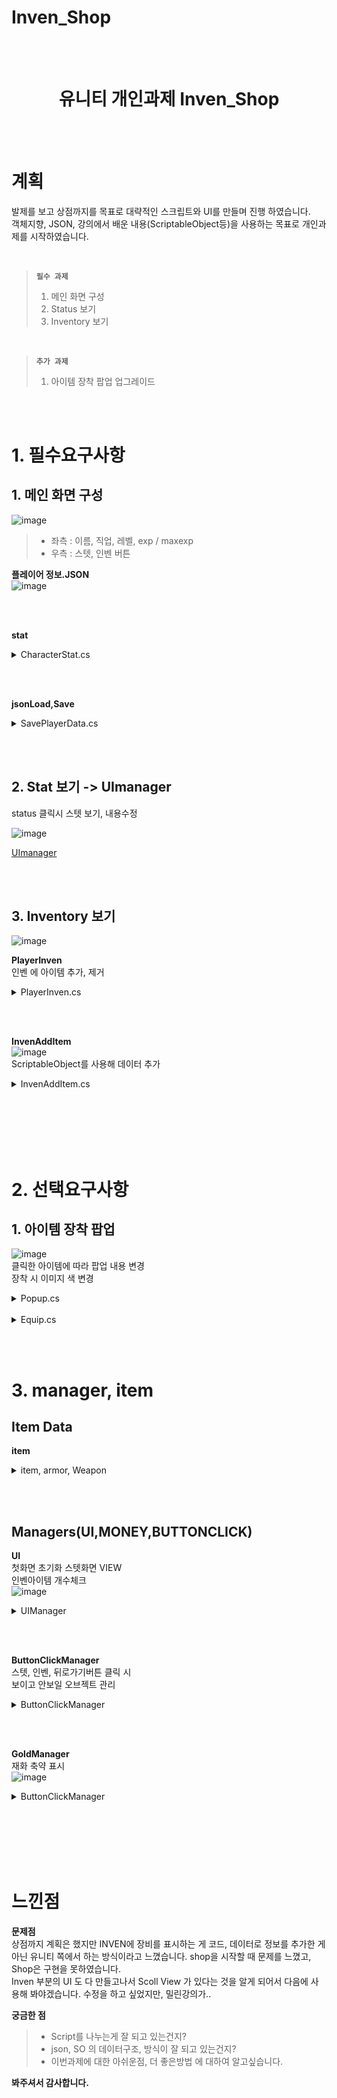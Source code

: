 # Inven_Shop

 <BR><BR>

<center><H1> 유니티 개인과제 Inven_Shop </H1></center>

<BR><BR>


# 계획
발제를 보고 상점까지를 목표로 대략적인 스크립트와 UI를 만들며 진행 하였습니다.  
객체지향, JSON, 강의에서 배운 내용(ScriptableObject등)을 사용하는 목표로  개인과제를 시작하였습니다.


<br>

> **`필수 과제`**  
> 1. 메인 화면 구성
> 2. Status 보기
> 3. Inventory 보기

<br>

> **`추가 과제`**  
> 1. 아이템 장착 팝업 업그레이드 


<br><br>

# 1. 필수요구사항

## 1. 메인 화면 구성

![image](https://github.com/levell1/levell1.github.io/assets/96651722/49d4bc5b-5d1c-45a6-bdcb-56d3f490f38b)   
> - 좌측 : 이름, 직업, 레벨, exp / maxexp  
> - 우측 : 스텟, 인벤 버튼


**플레이어 정보.JSON**  
![image](https://github.com/levell1/levell1.github.io/assets/96651722/efaedff8-1a9a-407c-ad80-dafb6b56f9d9)     


<br><br>

**stat**
<details>
<summary>CharacterStat.cs</summary>

<div class="notice--primary" markdown="1"> 


```c#

[System.Serializable]
public class CharacterStat
{
    public string Id;
    public string Job;
    public int Level;
    public int Gold;
    public int Exp;
    public int MaxExp;
    public int Attack;
    public int Def;
    public int HP;
    public int Cri;
}

```
</div>
</details>

<br><br>

**jsonLoad,Save**

<details>
<summary>SavePlayerData.cs</summary>

<div class="notice--primary" markdown="1"> 

```c#
using System.IO;
using UnityEngine;

public class JsonLoad
{
    public void SavePlayerData(CharacterStat player)
    {
        string jsonData = JsonUtility.ToJson(player, true);
        string path = Path.Combine(Application.dataPath, "PlayerData.json");
        File.WriteAllText(path, jsonData);
    }
    public CharacterStat LoadPlayerData(CharacterStat player, string json)
    {
        string path = Path.Combine(Application.dataPath, json);
        string jsonData = File.ReadAllText(path);
        player = JsonUtility.FromJson<CharacterStat>(jsonData);
        return player;
    }
}


```
</div>
</details>

<br><br>

## 2. Stat 보기 -> UImanager
status 클릭시 스텟 보기, 내용수정  

![image](https://github.com/levell1/levell1.github.io/assets/96651722/8da9245b-49f1-4ca4-b54a-88193ddc16c0)  

[UImanager](https://github.com/levell1/Inven_Shop?tab=readme-ov-file#managersuimoneybuttonclick)

<br><br>

## 3. Inventory 보기
![image](https://github.com/levell1/levell1.github.io/assets/96651722/2bb50155-f0a6-4457-a343-be46914cdef7)  

**PlayerInven**  
인벤 에 아이템 추가, 제거

<details>
<summary>PlayerInven.cs</summary>
<div class="notice--primary" markdown="1"> 

```c#
public class PlayerInven
{
    public List<Item> items = new List<Item>();

    public void AddItem(Item Item)
    {
        items.Add(Item);
    }
    public void RemoveItem(Item item)
    {
        items.Remove(item); 
    }
}

```
</div>
</details>

<br><br>

**InvenAddItem**   
![image](https://github.com/levell1/levell1.github.io/assets/96651722/328f417d-24f4-40e5-9580-b5283970a5bf)  
ScriptableObject를 사용해 데이터 추가  

<details>
<summary>InvenAddItem.cs</summary>
<div class="notice--primary" markdown="1"> 

```c#
using UnityEngine;

public class InvenAddItem : MonoBehaviour
{
    public PlayerInven playerInven = new PlayerInven();

    public Weapon Sword;
    public Armor Ring;
    public Armor Helmet;
    public Armor Shoes;
    public Armor Belt;


    void Awake()
    {
        Sword.IsEquip = false;
        Ring.IsEquip = false;
        Helmet.IsEquip = false;
        Shoes.IsEquip = false;
        Belt.IsEquip = false;

        playerInven.AddItem(Sword); 
        playerInven.AddItem(Ring); 
        playerInven.AddItem(Helmet); 
        playerInven.AddItem(Shoes); 
        playerInven.AddItem(Belt); 
    }

    public int InvenCount() 
    {
        return playerInven.items.Count;
    }
}

```
</div>
</details>



<br><br><br><br><br>


# 2. 선택요구사항

## 1. 아이템 장착 팝업
![image](https://github.com/levell1/levell1.github.io/assets/96651722/78810541-a570-49a9-a661-483154d6e646)  
클릭한 아이템에 따라 팝업 내용 변경  
장착 시 이미지 색 변경  

<details>
<summary>Popup.cs</summary>

<div class="notice--primary" markdown="1"> 

```c#
using TMPro;
using UnityEngine;
using UnityEngine.EventSystems;
using UnityEngine.UI;

public class Popup : MonoBehaviour
{
    GameObject Clickobject;
    Image image;
    Sprite selectimage;
    Item selectItem;

    Weapon weapon;
    Armor armor;

    Equip equip;

    public InvenAddItem Inven;

    public GameObject popup;
    public Image PopupImage;

    public TMP_Text Name;
    public TMP_Text Info;
    public TMP_Text ATKorDef;
    public TMP_Text Itemstat;

    private void Awake()
    {
        equip= GetComponent<Equip>();
    }
    public void popupView()
    {
        Clickobject = EventSystem.current.currentSelectedGameObject;
        image = Clickobject.GetComponent<Image>();                              // 장착 시 색변경을 위한 image
        selectimage = image.transform.GetChild(0).GetComponent<Image>().sprite; // 인벤 장비 클릭시 sprite 값 

        //selectimage = image.GetComponentsInChildren<Image>()[0];
        /*selectimage = image.GetComponentsInChildren<Image>()[1];
        selectimage = image.GetComponentsInChildren<Image>()[2];*/
        foreach (var item in Inven.playerInven.items)
        {
            if (Clickobject.name == item.name)
            {
                selectItem = item;
            }
        }
        popup.SetActive(true);
        PopUpreset(selectItem);
    }

    public void PopUpreset(Item selectItem)
    {
        PopupImage.sprite = selectimage;
        Name.text = selectItem.name;
        Info.text = selectItem.info;

        if (selectItem.type == ItemType.Weapon)
        {
            weapon = selectItem as Weapon;
            ATKorDef.text = "공격력";
            Itemstat.text = weapon.ItemAttack.ToString();
        }
        else if (selectItem.type == ItemType.Armor)
        {
            armor = selectItem as Armor;
            ATKorDef.text = "방어력";
            Itemstat.text = armor.ItemDef.ToString();
        }
    }

    public void popupConfirm()
    {
        equip.Equipa(selectItem, image);
        popup.SetActive(false);
    }
}


```
</div>
</details>

<br>

<details>
<summary>Equip.cs</summary>

<div class="notice--primary" markdown="1"> 

```c#
using UnityEngine;
using UnityEngine.UI;

public class Equip : MonoBehaviour
{
    
    public UiManager Uimanager;

    Weapon weapon;
    Armor armor;

    // 장비를 장착하는 함수
    public void Equipa(Item item, Image image)
    {
        if (item.IsEquip == true)
        {
            image.color = new Color(238 / 255f, 216 / 255f, 191 / 255f);
            Unequip(item);
            statUpdate(item);
            Uimanager.StatView();
        }
        else if (item.IsEquip == false)
        {
            image.color = Color.gray;
            item.IsEquip = true;
            statUpdate(item);
            Uimanager.StatView();
        }
    }

    public void Unequip(Item item)
    {
        item.IsEquip = false;
    }

    public void statUpdate(Item item) 
    {
        weapon = item as Weapon;
        armor = item as Armor;
        if (item.IsEquip == true)
        {
            if (item.type == ItemType.Weapon) 
            {
                Uimanager.playerstats.Attack += weapon.ItemAttack;
            }
            else if(item.type == ItemType.Armor)
            {
                Uimanager.playerstats.Def += armor.ItemDef;
            }
        }
        else if(item.IsEquip == false)
        {
            if (item.type == ItemType.Weapon)
            {
                Uimanager.playerstats.Attack -= weapon.ItemAttack;
            }
            else if (item.type == ItemType.Armor)
            {
                Uimanager.playerstats.Def -= armor.ItemDef;
            }
        }
    }
}


```
</div>
</details>

<br><br>

# 3. manager, item

## Item Data

**item**  
<details>
<summary>item, armor, Weapon</summary>

<div class="notice--primary" markdown="1"> 

```c#
// ITEM
using UnityEngine;

public enum ItemType
{
    None,
    Weapon,
    Armor
}

[CreateAssetMenu(fileName = "Item", menuName = "Items/Default", order = 0)]
public class Item : ScriptableObject
{
    public ItemType type = 0;
    public string Name;
    public string info;
    public int ItemGold;
    public bool IsEquip = false;
    public Sprite sprite;
}

// Armor
using UnityEngine;

[CreateAssetMenu(fileName = "Armor", menuName = "Items/Armor", order = 2)]
public class Armor : Item
{
    public int ItemDef;
}

// Weapon
using UnityEngine;

[CreateAssetMenu(fileName = "Weapon", menuName = "Items/Weapon", order = 1)]
public class Weapon : Item
{
    public int ItemAttack;
}


```
</div>
</details>

<br><br>

## Managers(UI,MONEY,BUTTONCLICK)


**UI**  
첫화면 초기화
스텟화면 VIEW  
인벤아이템 개수체크  
![image](https://github.com/levell1/levell1.github.io/assets/96651722/51b5327e-b09a-4ba8-9b39-3ed7b6c1d064)  

<details>
<summary>UIManager</summary>

<div class="notice--primary" markdown="1"> 

```c#
using TMPro;
using UnityEngine;
using UnityEngine.UI;

public class UiManager : MonoBehaviour
{
    public Player player;
    GoldManager goldManager = new GoldManager();
    public TMP_Text Id;
    public TMP_Text Job;
    public TMP_Text Level;
    public TMP_Text Gold;
    public TMP_Text Exp;
    [SerializeField] private Slider ExpBar;

    public TMP_Text Attack;
    public TMP_Text Def;
    public TMP_Text HP;
    public TMP_Text Cri;

    public InvenAddItem Inventory;
    public TMP_Text InvenCountTxt;

    public CharacterStat playerstats;

    void Start()
    {
        playerstats = player.playerstats;
        StatView();
        FirstViewInit();
        InvenCountView();
    }

    public void StatView()
    {
        Attack.text = playerstats.Attack.ToString();
        Def.text = playerstats.Def.ToString();
        HP.text = playerstats.HP.ToString();
        Cri.text = playerstats.Cri.ToString();
    }

    void FirstViewInit()
    {
        Job.text = playerstats.Job;
        Id.text = playerstats.Id;
        Level.text = "LV. " + playerstats.Level;
        string gold = goldManager.AbbreviateGold(playerstats.Gold);
        Gold.text = gold;
        ExpBar.value = playerstats.Exp / playerstats.MaxExp;
        Exp.text = playerstats.Exp + " / " + playerstats.MaxExp;
    }

    public void InvenCountView() 
    {
        InvenCountTxt.text = Inventory.InvenCount().ToString();
    }
}


```
</div>
</details>

<br><BR>

**ButtonClickManager**  
스텟, 인벤, 뒤로가기버튼 클릭 시  
보이고 안보일 오브젝트 관리  

<details>
<summary>ButtonClickManager</summary>

<div class="notice--primary" markdown="1"> 

```c#
using UnityEngine;

public class ButtonClickManager : MonoBehaviour
{
    public GameObject Buttons;
    public GameObject Stats;
    public GameObject Inven;
    public GameObject Shop;
    public GameObject Exitbutton;

    private void ButtonsSetFalse()
    {
        Buttons.SetActive(false);
    }
    private void ButtonsSetTrue()
    {
        Buttons.SetActive(true);
    }
    public void StatView() 
    {
        ButtonsSetFalse();
        Stats.SetActive(true);
        Exitbutton.SetActive(true);
    }
    public void InvenView()
    {
        ButtonsSetFalse();
        Inven.SetActive(true);
        Exitbutton.SetActive(true);
    }
    public void ShopView()
    {
        ButtonsSetFalse();
        Shop.SetActive(true);
        Exitbutton.SetActive(true);
    }

    // 뒤로가기 버튼
    public void ExitButtonClick() 
    {
        Exitbutton.SetActive(false);
        Shop.SetActive(false);
        Inven.SetActive(false);
        Stats.SetActive(false);
        ButtonsSetTrue();
    }

}


```
</div>
</details>

<br><BR>

**GoldManager**  
재화 축약 표시  
![image](https://github.com/levell1/levell1.github.io/assets/96651722/e010a01e-776b-454e-8457-d10726664982)  

<details>
<summary>ButtonClickManager</summary>

<div class="notice--primary" markdown="1"> 

```c#
public class GoldManager
{
    public string AbbreviateGold(int goldAmount)
    {
        if (goldAmount >= 1000)
        {
            string gold = string.Empty;
            float value = goldAmount;

            if (goldAmount >= 1000 && goldAmount < 1000000)
            {
                value = goldAmount / 1000f;
                gold = "K";
            }

            string sum = value.ToString() + gold;
            return sum;
        }
        return goldAmount.ToString();
    }
}
```
</div>
</details>

<br><br><br><br><br>



# 느낀점

**문제점**  
상점까지 계획은 했지만 INVEN에 장비를 표시하는 게 코드, 데이터로 정보를 추가한 게 아닌 유니티 쪽에서 하는 방식이라고 느꼈습니다. shop을 시작할 때 문제를 느꼈고, Shop은 구현을 못하였습니다.  
Inven 부분의 UI 도 다 만들고나서 Scoll View 가 있다는 것을 알게 되어서 다음에 사용해 봐야겠습니다. 수정을 하고 싶었지만, 밀린강의가..

**궁금한 점**
> - Script를 나누는게 잘 되고 있는건지?
> - json, SO 의 데이터구조, 방식이 잘 되고 있는건지?
> - 이번과제에 대한 아쉬운점, 더 좋은방법 에 대하여 알고싶습니다.


**봐주셔서 감사합니다.**




<br><br>
